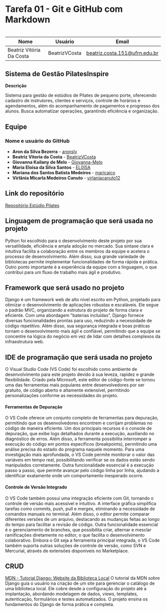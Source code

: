 # Tarefa 01 - Git e GitHub com Markdown <h1>

| Nome                     | Usuário       | Email                         |
| ------------------------ | ------------- | ----------------------------- |
| Beatriz Vitória Da Costa | BeatrizVCosta | beatriz.costa.151@ufrn.edu.br |

## **Sistema de Gestão PilatesInspire**

**Descrição**

Sistema para gestão de estúdios de Pilates de pequeno porte, oferecendo cadastro de instrutores, clientes e serviços, controle de horários e agendamentos, além do acompanhamento de pagamentos e progresso dos alunos. Busca automatizar operações, garantindo eficiência e organização.

## Equipe

### Nome e usuário do GitHub

- **Aron da Silva Bezerra** - [aronslv](https://github.com/aronslv)
- **Beatriz Vitoria da Costa** - [BeatrizVCosta](https://github.com/BeatrizVCosta)
- **Giovanna Kailany de Melo** - [Giovanna-Melo](https://github.com/Giovanna-Melo)
- **Maria Eloisa da Silva Santos** - [EL0ISA](https://github.com/EL0ISA)
- **Mariana dos Santos Batista Medeiros** - [maricaico](https://github.com/maricaico)
- **Virlânia Micarla Medeiros Canuto** - [virlaniacanuto12](https://github.com/virlaniacanuto12)

## Link do repositório

[Repositório Estúdio Pilates](https://github.com/EL0ISA/estudio_pilates)

## Linguagem de programação que será usada no projeto

Python foi escolhido para o desenvolvimento deste projeto por sua versatilidade, eficiência e ampla adoção no mercado. Sua sintaxe clara e intuitiva facilita a colaboração entre os membros da equipe e acelera o processo de desenvolvimento. Além disso, sua grande variedade de bibliotecas permite implementar funcionalidades de forma rápida e prática. Outro ponto importante é a experiência da equipe com a linguagem, o que contribui para um fluxo de trabalho mais ágil e produtivo.

## Framework que será usado no projeto

Django é um framework web de alto nível escrito em Python, projetado para otimizar o desenvolvimento de aplicações robustas e escaláveis. Ele segue o padrão MVC, organizando a estrutura do projeto de forma clara e eficiente. Com uma abordagem "baterias incluídas", Django fornece diversas funcionalidades prontas para uso, reduzindo a necessidade de código repetitivo. Além disso, sua segurança integrada e boas práticas tornam o desenvolvimento mais ágil e confiável, permitindo que a equipe se concentre na lógica do negócio em vez de lidar com detalhes complexos da infraestrutura web.

## IDE de programação que será usada no projeto

O Visual Studio Code (VS Code) foi escolhido como ambiente de desenvolvimento para este projeto devido à sua leveza, rapidez e grande flexibilidade. Criado pela Microsoft, este editor de código-fonte se tornou uma das ferramentas mais populares entre desenvolvedores por ser gratuito, de código aberto e altamente extensível, permitindo personalizações conforme as necessidades do projeto.

#### Ferramentas de Depuração

O VS Code oferece um conjunto completo de ferramentas para depuração, permitindo que os desenvolvedores encontrem e corrijam problemas no código de maneira eficiente. Um dos principais recursos é o console de depuração, que exibe logs detalhados durante a execução, auxiliando no diagnóstico de erros. Além disso, a ferramenta possibilita interromper a execução do código em pontos específicos (breakpoints), permitindo uma análise precisa do estado do programa naquele momento. Para uma investigação mais aprofundada, o VS Code permite monitorar o valor das variáveis em tempo real, possibilitando verificar se os dados estão sendo manipulados corretamente. Outra funcionalidade essencial é a execução passo a passo, que permite avançar pelo código linha por linha, ajudando a identificar exatamente onde um comportamento inesperado ocorre.

#### Controle de Versão Integrado

O VS Code também possui uma integração eficiente com Git, tornando o controle de versão mais acessível e intuitivo. A interface gráfica simplifica tarefas como commits, push, pull e merges, eliminando a necessidade de comandos manuais no terminal. Além disso, o editor permite comparar diferentes versões de um arquivo, destacando as mudanças feitas ao longo do tempo para facilitar a revisão de código. Outra funcionalidade essencial é o gerenciamento de branches, que possibilita criar, alternar e mesclar ramificações diretamente no editor, o que facilita o desenvolvimento colaborativo. Embora o Git seja a ferramenta principal integrada, o VS Code também suporta outras soluções de controle de versão, como SVN e Mercurial, através de extensões disponíveis no Marketplace.

## CRUD

[MDN - Tutorial Django: Website da Biblioteca Local](https://developer.mozilla.org/pt-BR/docs/Learn_web_development/Extensions/Server-side/Django/Tutorial_local_library_website)
O tutorial da MDN sobre Django guia o usuário na criação de um site para gerenciar o catálogo de uma biblioteca local. Ele cobre desde a configuração do projeto até a implantação, abordando modelagem de dados, views, templates, autenticação, formulários e testes automatizados. O projeto ensina os fundamentos do Django de forma prática e completa.
